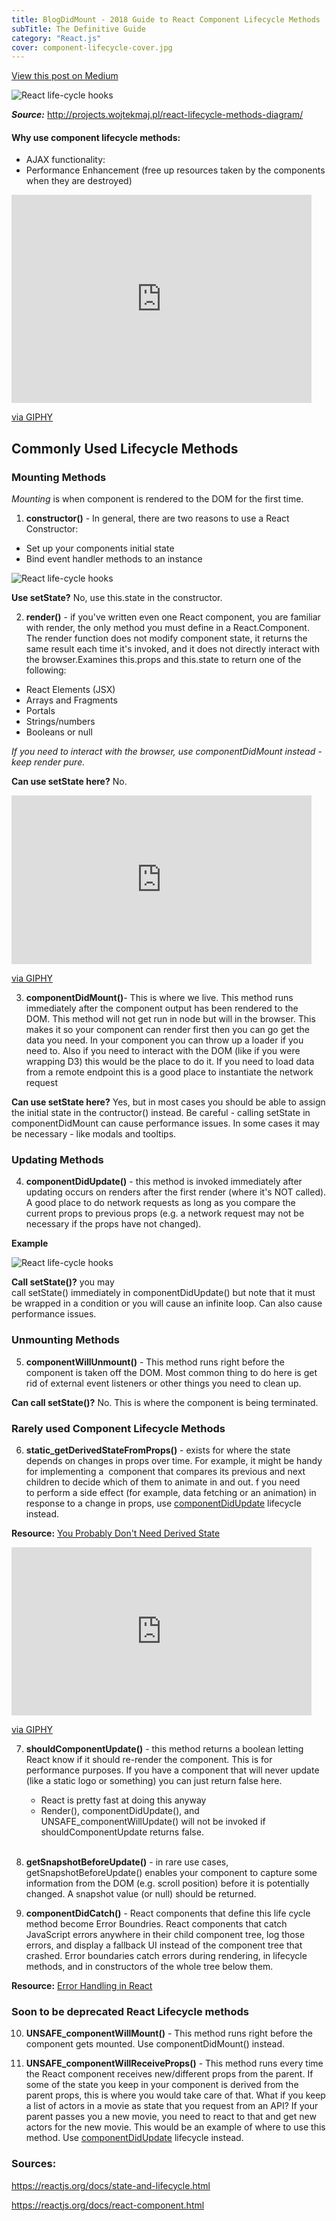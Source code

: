 ```yaml
---
title: BlogDidMount - 2018 Guide to React Component Lifecycle Methods
subTitle: The Definitive Guide
category: "React.js"
cover: component-lifecycle-cover.jpg
---
```


[View this post on Medium](https://medium.com/@_ChrisBradshaw/blogdidmount-2018-guide-to-react-component-lifecycle-methods-1614e0bbe80a)

![React life-cycle hooks](./react-component-lifecycles.jpg)

**_Source:_** <http://projects.wojtekmaj.pl/react-lifecycle-methods-diagram/>

<h4>Why use component lifecycle methods:</h4>

* AJAX functionality:
* Performance Enhancement (free up resources taken by the components when they are destroyed)

<iframe src="https://giphy.com/embed/Wde8IvMfYILSM" width="480" height="333" frameBorder="0" class="giphy-embed" allowFullScreen></iframe><p><a href="https://giphy.com/gifs/disney-the-lion-king-circle-of-life-Wde8IvMfYILSM">via GIPHY</a></p>

<h2>Commonly Used Lifecycle Methods</h2>

<h3> Mounting Methods</h3>

_Mounting_ is when component is rendered to the DOM for the first time.

1.  **constructor()** - In general, there are two reasons to use a React Constructor:

<ul>
<li>Set up your components initial state</li>
<li>Bind event handler methods to an instance</li>
</ul>

![React life-cycle hooks](./constructor.png)

**Use setState?** No, use this.state in the constructor.

2.  **render()** - if you've written even one React component, you are familiar with render, the only method you must define in a React.Component. The render function does not modify component state, it returns the same result each time it's invoked, and it does not directly interact with the browser.Examines this.props and this.state to return one of the following:

<ul>
<li>React Elements (JSX)</li>
<li>Arrays and Fragments</li>
<li>Portals</li>
<li>Strings/numbers</li>
<li>Booleans or null</li>
</ul>

_If you need to interact with the browser, use componentDidMount instead - keep render pure._

**Can use setState here?** No.

<iframe src="https://giphy.com/embed/l0HlHAORavTWG7864" width="480" height="270" frameBorder="0" class="giphy-embed" allowFullScreen></iframe><p><a href="https://giphy.com/gifs/thebachelorette-the-bachelorette-l0HlHAORavTWG7864">via GIPHY</a></p>

3.  **componentDidMount()**- This is where we live. This method runs immediately after the component output has been rendered to the DOM. This method will not get run in node but will in the browser. This makes it so your component can render first then you can go get the data you need. In your component you can throw up a loader if you need to. Also if you need to interact with the DOM (like if you were wrapping D3) this would be the place to do it. If you need to load data from a remote endpoint this is a good place to instantiate the network request

**Can use setState here?** Yes, but in most cases you should be able to assign the initial state in the contructor() instead. Be careful - calling setState in componentDidMount can cause performance issues. In some cases it may be necessary - like modals and tooltips.

<h3>Updating Methods</h3>

4.  **componentDidUpdate()** - this method is invoked immediately after updating occurs on renders after the first render (where it's NOT called). A good place to do network requests as long as you compare the current props to previous props (e.g. a network request may not be necessary if the props have not changed).

**Example**

![React life-cycle hooks](./component-did-update.png)

**Call setState()?** you may call setState() immediately in componentDidUpdate() but note that it must be wrapped in a condition or you will cause an infinite loop. Can also cause performance issues.

<h3>Unmounting Methods</h3>

5.  **componentWillUnmount()** - This method runs right before the component is taken off the DOM. Most common thing to do here is get rid of external event listeners or other things you need to clean up.

**Can call setState()?** No. This is where the component is being terminated.

<h3>Rarely used Component Lifecycle Methods</h3>

6.  **static_getDerivedStateFromProps()** - exists for where the state depends on changes in props over time. For example, it might be handy for implementing a <Transition> component that compares its previous and next children to decide which of them to animate in and out. f you need to perform a side effect (for example, data fetching or an animation) in response to a change in props, use [componentDidUpdate](https://reactjs.org/docs/react-component.html#componentdidupdate) lifecycle instead.

**Resource:** [You Probably Don't Need Derived State](https://reactjs.org/blog/2018/06/07/you-probably-dont-need-derived-state.html#what-about-memoization)

<iframe src="https://giphy.com/embed/syCa5ird7wp0c" width="480" height="269" frameBorder="0" class="giphy-embed" allowFullScreen></iframe><p><a href="https://giphy.com/gifs/update-syCa5ird7wp0c">via GIPHY</a></p>

7.  **shouldComponentUpdate()** - this method returns a boolean letting React know if it should re-render the component. This is for performance purposes. If you have a component that will never update (like a static logo or something) you can just return false here.

    <ul>
      <li>React is pretty fast at doing this anyway</li>
      <li>Render(), componentDidUpdate(), and UNSAFE_componentWillUpdate() will not be invoked if shouldComponentUpdate returns false.</li>
    </ul>
    <br/>

8.  **getSnapshotBeforeUpdate()** - in rare use cases, getSnapshotBeforeUpdate() enables your component to capture some information from the DOM (e.g. scroll position) before it is potentially changed. A snapshot value (or null) should be returned.

9.  **componentDidCatch()** - React components that define this life cycle method become Error Boundries. React components that catch JavaScript errors anywhere in their child component tree, log those errors, and display a fallback UI instead of the component tree that crashed. Error boundaries catch errors during rendering, in lifecycle methods, and in constructors of the whole tree below them.

**Resource:** [Error Handling in React](https://reactjs.org/blog/2017/07/26/error-handling-in-react-16.html)

<h3>Soon to be deprecated React Lifecycle methods</h3>

10. **UNSAFE_componentWillMount()** - This method runs right before the component gets mounted. Use componentDidMount() instead.

11. **UNSAFE_componentWillReceiveProps()** - This method runs every time the React component receives new/different props from the parent. If some of the state you keep in your component is derived from the parent props, this is where you would take care of that. What if you keep a list of actors in a movie as state that you request from an API? If your parent passes you a new movie, you need to react to that and get new actors for the new movie. This would be an example of where to use this method. Use [componentDidUpdate](https://reactjs.org/docs/react-component.html#componentdidupdate) lifecycle instead.

<h3>Sources:</h3>

<https://reactjs.org/docs/state-and-lifecycle.html>

<https://reactjs.org/docs/react-component.html>
